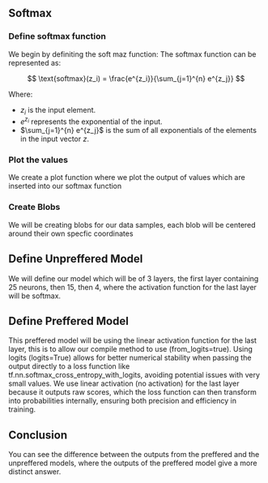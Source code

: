 ## Softmax

### Define softmax function
We begin by definiting the soft maz function:
The softmax function can be represented as:

$$
\text{softmax}(z_i) = \frac{e^{z_i}}{\sum_{j=1}^{n} e^{z_j}}
$$

Where:
- $z_i$ is the input element.
- $e^{z_i}$ represents the exponential of the input.
- $\sum_{j=1}^{n} e^{z_j}$ is the sum of all exponentials of the elements in the input vector $z$.

### Plot the values
We create a plot function where we plot the output of values which are inserted into our softmax function

### Create Blobs
We will be creating blobs for our data samples, each blob will be centered around their own specfic coordinates

## Define Unpreffered Model
We will define our model which will be of  3 layers, the first layer containing 25 neurons, then 15, then 4, where the activation function
for the last layer will be softmax.

## Define Preffered Model
This preffered model will be using the linear activation function for the last layer, this is to allow our compile method to use (from_logits=true). Using logits (logits=True) allows for better numerical stability when passing the output directly to a loss function like tf.nn.softmax_cross_entropy_with_logits, avoiding potential issues with very small values. We use linear activation (no activation) for the last layer because it outputs raw scores, which the loss function can then transform into probabilities internally, ensuring both precision and efficiency in training.

## Conclusion

You can see the difference between the outputs from the preffered and the unpreffered models, where the outputs of the preffered model give a more distinct answer.